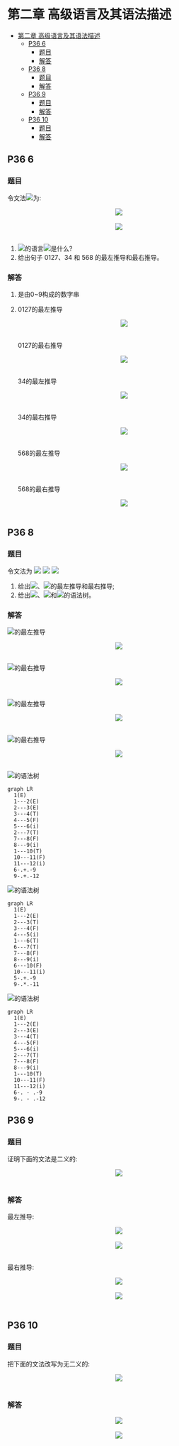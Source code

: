 # 第二章 高级语言及其语法描述

<!-- GFM-TOC -->
* [第二章 高级语言及其语法描述](#第二章-高级语言及其语法描述)
    * [P36 6](#p36-6)
        * [题目](#题目)
        * [解答](#解答)
    * [P36 8](#p36-8)
        * [题目](#题目)
        * [解答](#解答)
    * [P36 9](#p36-9)
        * [题目](#题目)
        * [解答](#解答)
    * [P36 10](#p36-10)
        * [题目](#题目)
        * [解答](#解答)
<!-- GFM-TOC -->


## P36 6

### 题目

令文法<img src="https://latex.codecogs.com/gif.latex?G_6"/>为:

<div align="center"><img src="https://latex.codecogs.com/gif.latex?N\rightarrow%20D|ND"/></div> <br>
<div align="center"><img src="https://latex.codecogs.com/gif.latex?D\rightarrow%200|1|2|3|4|5|6|7|8|9"/></div> <br>

1. <img src="https://latex.codecogs.com/gif.latex?G_6"/>的语言<img src="https://latex.codecogs.com/gif.latex?L(G_6)"/>是什么?
2. 给出句子 0127、34 和 568 的最左推导和最右推导。

### 解答

1. 是由0\~9构成的数字串
2. 0127的最左推导
   <div align="center"><img src="https://latex.codecogs.com/gif.latex?N\rightarrow%20ND\rightarrow%20NDD\rightarrow%20NDDD\rightarrow%20DDDD\rightarrow%200DDD\rightarrow%2001DD\rightarrow%20012D\rightarrow%200127"/></div> <br>

   0127的最右推导
   <div align="center"><img src="https://latex.codecogs.com/gif.latex?N\rightarrow%20ND\rightarrow%20N7\rightarrow%20ND7\rightarrow%20N27\rightarrow%20ND27\rightarrow%20N127\rightarrow%20D127\rightarrow%200127"/></div> <br>

   34的最左推导
   <div align="center"><img src="https://latex.codecogs.com/gif.latex?N\rightarrow%20ND\rightarrow%20DD\rightarrow%203D\rightarrow%2034"/></div> <br>

   34的最右推导
   <div align="center"><img src="https://latex.codecogs.com/gif.latex?N\rightarrow%20ND\rightarrow%20N4\rightarrow%20D4\rightarrow%2034"/></div> <br>

   568的最左推导
   <div align="center"><img src="https://latex.codecogs.com/gif.latex?N\rightarrow%20ND\rightarrow%20NDD\rightarrow%20DDD\rightarrow%205DD\rightarrow%2056D\rightarrow%20568"/></div> <br>

   568的最右推导
   <div align="center"><img src="https://latex.codecogs.com/gif.latex?N\rightarrow%20ND\rightarrow%20N8\rightarrow%20ND8\rightarrow%20N68\rightarrow%20D68\rightarrow%20568"/></div> <br>

## P36 8

### 题目

令文法为
<img src="https://latex.codecogs.com/gif.latex?E\rightarrow%20T|E+T|E-T"/>
<img src="https://latex.codecogs.com/gif.latex?T\rightarrow%20F|T*F|T/F"/>
<img src="https://latex.codecogs.com/gif.latex?F\rightarrow%20(E)|i"/>

1. 给出<img src="https://latex.codecogs.com/gif.latex?i+i*i"/>、<img src="https://latex.codecogs.com/gif.latex?i*(i+i)"/>的最左推导和最右推导;
2. 给出<img src="https://latex.codecogs.com/gif.latex?i+i+i"/>、<img src="https://latex.codecogs.com/gif.latex?i+i*i"/>和<img src="https://latex.codecogs.com/gif.latex?i-i-i"/>的语法树。

### 解答

<img src="https://latex.codecogs.com/gif.latex?i+i*i"/>的最左推导
<div align="center"><img src="https://latex.codecogs.com/gif.latex?E\rightarrow%20E+T\rightarrow%20T%20+%20T\rightarrow%20F%20+%20T\rightarrow%20i%20+%20T\rightarrow%20i%20+%20T*F\rightarrow%20i+i*F\rightarrow%20i+i*i"/></div> <br>

<img src="https://latex.codecogs.com/gif.latex?i+i*i"/>的最右推导
<div align="center"><img src="https://latex.codecogs.com/gif.latex?E\rightarrow%20E+T\rightarrow%20E+T*F\rightarrow%20E+T*i\rightarrow%20E+F*i\rightarrow%20E+i*i\rightarrow%20T+i*i\rightarrow%20i+i*i"/></div> <br>

<img src="https://latex.codecogs.com/gif.latex?i*(i+i)"/>的最左推导
<div align="center"><img src="https://latex.codecogs.com/gif.latex?T\rightarrow%20T*F\rightarrow%20F*F\rightarrow%20i*F\rightarrow%20i*(E)\rightarrow%20i*(E+T)\rightarrow%20i*(T+T)\rightarrow%20i*(F+T)\rightarrow%20i*(i+T)\rightarrow%20i*(i+F)\rightarrow%20i*(i+i)"/></div> <br>

<img src="https://latex.codecogs.com/gif.latex?i*(i+i)"/>的最右推导
<div align="center"><img src="https://latex.codecogs.com/gif.latex?T\rightarrow%20T*F\rightarrow%20T*(E)\rightarrow%20T*(E+T)\rightarrow%20T*(E+F)\rightarrow%20T*(E+i)\rightarrow%20T*(T+i)\rightarrow%20T%20*(F+i)\rightarrow%20T*(i+i)\rightarrow%20F*(i+i)\rightarrow%20i*(i%20+%20i)"/></div> <br>

<img src="https://latex.codecogs.com/gif.latex?i+i+i"/>的语法树

```mermaid
graph LR
  1(E)
  1---2(E)
  2---3(E)
  3---4(T)
  4---5(F)
  5---6(i)
  2---7(T)
  7---8(F)
  8---9(i)
  1---10(T)
  10---11(F)
  11---12(i)
  6-.+.-9
  9-.+.-12
```

<img src="https://latex.codecogs.com/gif.latex?i+i*i"/>的语法树

```mermaid
graph LR
  1(E)
  1---2(E)
  2---3(T)
  3---4(F)
  4---5(i)
  1---6(T)
  6---7(T)
  7---8(F)
  8---9(i)
  6---10(F)
  10---11(i)
  5-.+.-9
  9-.*.-11
```

<img src="https://latex.codecogs.com/gif.latex?i-i-i"/>的语法树

```mermaid
graph LR
  1(E)
  1---2(E)
  2---3(E)
  3---4(T)
  4---5(F)
  5---6(i)
  2---7(T)
  7---8(F)
  8---9(i)
  1---10(T)
  10---11(F)
  11---12(i)
  6-. - .-9
  9-. - .-12
```

## P36 9

### 题目

证明下面的文法是二义的:

<div align="center"><img src="https://latex.codecogs.com/gif.latex?S\rightarrow%20iSeS|iS|i"/></div> <br>

### 解答

最左推导:
<div align="center"><img src="https://latex.codecogs.com/gif.latex?S\rightarrow%20iS\rightarrow%20iiSeS\rightarrow%20iiieS\rightarrow%20iiiei"/></div> <br>
<div align="center"><img src="https://latex.codecogs.com/gif.latex?S\rightarrow%20iSeS\rightarrow%20iiSeS\rightarrow%20iieS\rightarrow%20iieii"/></div> <br>

最右推导:
<div align="center"><img src="https://latex.codecogs.com/gif.latex?S\rightarrow%20iS\rightarrow%20iiSeS\rightarrow%20iiSei\rightarrow%20iiiei"/></div> <br>
<div align="center"><img src="https://latex.codecogs.com/gif.latex?S\rightarrow%20iSeS\rightarrow%20iSei\rightarrow%20iiSei\rightarrow%20iiiei"/></div> <br>

## P36 10

### 题目

把下面的文法改写为无二义的:

<div align="center"><img src="https://latex.codecogs.com/gif.latex?S\rightarrow%20SS|(S)|()"/></div> <br>

### 解答

<div align="center"><img src="https://latex.codecogs.com/gif.latex?S\rightarrow%20ST|T"/></div> <br>
<div align="center"><img src="https://latex.codecogs.com/gif.latex?T\rightarrow%20(S)|()"/></div> <br>
